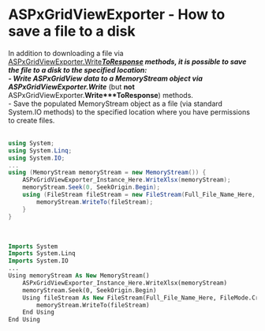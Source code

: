 # ASPxGridViewExporter - How to save a file to a disk


In addition to downloading a file via <a href="https://documentation.devexpress.com/#AspNet/DevExpressWebASPxGridViewExporterMembersTopicAll">ASPxGridViewExporter.Write***ToResponse</a> methods, it is possible to save the file to a disk to the specified location:<br />- Write ASPxGridView data to a MemoryStream object via ASPxGridViewExporter.<strong>Write***</strong> (but <strong>not</strong> ASPxGridViewExporter.<strong>Write***ToResponse</strong>) methods.<br />- Save the populated MemoryStream object as a file (via standard System.IO methods) to the specified location where you have permissions to create files.<br /><br />


```cs
using System;
using System.Linq;
using System.IO;        
...        
using (MemoryStream memoryStream = new MemoryStream()) {
    ASPxGridViewExporter_Instance_Here.WriteXlsx(memoryStream);
    memoryStream.Seek(0, SeekOrigin.Begin);
    using (FileStream fileStream = new FileStream(Full_File_Name_Here, FileMode.Create,  FileAccess.Write)) {
        memoryStream.WriteTo(fileStream);
    }
}
```


<br />


```vb
Imports System
Imports System.Linq
Imports System.IO
...
Using memoryStream As New MemoryStream()
	ASPxGridViewExporter_Instance_Here.WriteXlsx(memoryStream)
	memoryStream.Seek(0, SeekOrigin.Begin)
	Using fileStream As New FileStream(Full_File_Name_Here, FileMode.Create, FileAccess.Write)
		memoryStream.WriteTo(fileStream)
	End Using
End Using
```



<br/>


